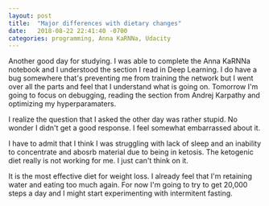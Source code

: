 ```yaml
---
layout: post
title:  "Major differences with dietary changes"
date:   2018-08-22 22:41:40 -0700
categories: programming, Anna KaRNNa, Udacity
---
```


Another good day for studying. I was able to complete the Anna KaRNNa notebook and I understood the section I read in Deep Learning. I do have a bug somewhere that's preventing me from training the network but I went over all the parts and feel that I understand what is going on. Tomorrow I'm going to focus on debugging, reading the section from Andrej Karpathy and optimizing my hyperparamaters.

I realize the question that I asked the other day was rather stupid. No wonder I didn't get a good response. I feel somewhat embarrassed about it. 

I have to admit that I think I was struggling with lack of sleep and an inability to concentrate and abosrb material due to being in ketosis. The ketogenic diet really is not working for me. I just can't think on it.

It is the most effective diet for weight loss. I already feel that I'm retaining water and eating too much again. For now I'm going to try to get 20,000 steps a day and I might start experimenting with intermitent fasting.